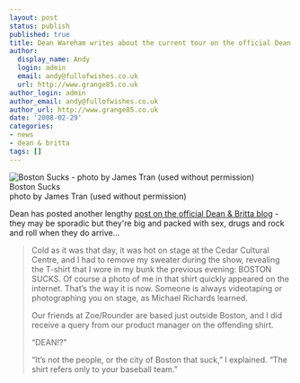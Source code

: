 ```yaml
---
layout: post
status: publish
published: true
title: Dean Wareham writes about the current tour on the official Dean & Britta blog
author:
  display_name: Andy
  login: admin
  email: andy@fullofwishes.co.uk
  url: http://www.grange85.co.uk
author_login: admin
author_email: andy@fullofwishes.co.uk
author_url: http://www.grange85.co.uk
date: '2008-02-29'
categories:
- news
- dean & britta
tags: []
---
```

<div class="imagebox-a"><img src="https://media.fullofwishes.co.uk/ahfow/uploads/2008/02/bostonsucks1.jpg" alt='Boston Sucks - photo by James Tran (used without permission)' /><br/>Boston Sucks<br/>photo by James Tran (used without permission)</div>
<p>Dean has posted another lengthy <a href="https://web.archive.org/web/20080229+/http://www.deanandbritta.com/blog/?p=110">post on the official Dean & Britta blog</a> - they may be sporadic but they're big and packed with sex, drugs and rock and roll when they do arrive...</p>
<blockquote><p>Cold as it was that day, it was hot on stage at the Cedar Cultural Centre, and I had to remove my sweater during the show, revealing the T-shirt that I wore in my bunk the previous evening: BOSTON SUCKS. Of course a photo of me in that shirt quickly appeared on the internet. That’s the way it is now. Someone is always videotaping or photographing you on stage, as Michael Richards learned.</p>
<p>Our friends at Zoe/Rounder are based just outside Boston, and I did receive a query from our product manager on the offending shirt.</p>
<p>“DEAN!?”</p>
<p>“It’s not the people, or the city of Boston that suck,” I explained. “The shirt refers only to your baseball team.”</p></blockquote>
